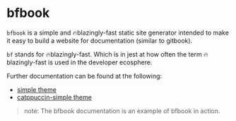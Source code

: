 # bfbook

`bfbook` is a simple and 🔥blazingly-fast static site generator intended to make it easy to build a website for documentation (similar to gitbook).

`bf` stands for 🔥blazingly-fast.  Which is in jest at how often the term 🔥blazingly-fast is used in the developer ecosphere.


Further documentation can be found at the following:
- [simple theme](https://dfirebaugh.github.io/bfbook/)
- [catppuccin-simple theme](https://dfirebaugh.github.io/bfbook/catppuccin/)

> note: The bfbook documentation is an example of bfbook in action.
